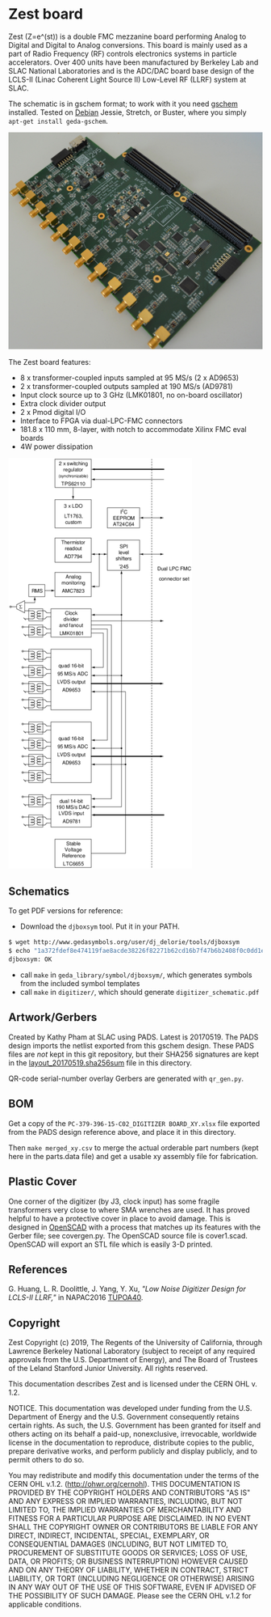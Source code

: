 # Zest board

Zest (Z=e^(st)) is a double FMC mezzanine board performing Analog to Digital and Digital to Analog conversions.
This board is mainly used as a part of Radio Frequency (RF) controls electronics systems in particle accelerators.
Over 400 units have been manufactured by Berkeley Lab and SLAC National Laboratories and is the ADC/DAC board base design of the
LCLS-II (Linac Coherent Light Source II) Low-Level RF (LLRF) system at SLAC.

The schematic is in gschem format; to work with it you
need [gschem](http://wiki.geda-project.org/geda:gaf) installed.
Tested on [Debian](https://www.debian.org) Jessie, Stretch, or Buster, where
you simply `apt-get install geda-gschem`.

![Image of completed board](doc/digitizer_top_x.jpg) 

The Zest board features:

* 8 x transformer-coupled inputs sampled at 95 MS/s (2 x AD9653)
* 2 x transformer-coupled outputs sampled at 190 MS/s (AD9781)
* Input clock source up to 3 GHz (LMK01801, no on-board oscillator)
* Extra clock divider output
* 2 x Pmod digital I/O
* Interface to FPGA via dual-LPC-FMC connectors
* 181.8 x 110 mm, 8-layer, with notch to accommodate Xilinx FMC eval boards
* 4W power dissipation

![block_diagram](doc/digitizer_block.png)

## Schematics

To get PDF versions for reference:

  * Download the `djboxsym` tool. Put it in your PATH.

```bash
$ wget http://www.gedasymbols.org/user/dj_delorie/tools/djboxsym
$ echo "1a372fdef8e474119fae8acde38226f82271b62cd16b7f47b6b2408f0c0dd1ea  djboxsym" | sha256sum -c
djboxsym: OK
```

  * call `make` in `geda_library/symbol/djboxsym/`, which generates symbols from the included symbol templates
  * call `make` in `digitizer/`, which should generate `digitizer_schematic.pdf`

## Artwork/Gerbers

Created by Kathy Pham at SLAC using PADS.  Latest is 20170519.
The PADS design imports the netlist exported from this gschem design.
These PADS files are _not_ kept in this git repository, but
their SHA256 signatures are kept in the
[layout_20170519.sha256sum](layout_20170519.sha256sum) file in this directory.

QR-code serial-number overlay Gerbers are generated with `qr_gen.py`.

## BOM

Get a copy of the `PC-379-396-15-C02_DIGITIZER BOARD_XY.xlsx` file exported from
the PADS design reference above, and place it in this directory.

Then `make merged_xy.csv` to merge the actual orderable part numbers (kept here
in the parts.data file) and get a usable xy assembly file for fabrication.

## Plastic Cover

One corner of the digitizer (by J3, clock input) has some fragile transformers
very close to where SMA wrenches are used.
It has proved helpful to have a protective cover in place to avoid damage.
This is designed in [OpenSCAD](http://www.openscad.org/) with a process that
matches up its features with the Gerber file; see covergen.py.
The OpenSCAD source file is cover1.scad.
OpenSCAD will export an STL file which is easily 3-D printed.

## References

 G. Huang, L. R. Doolittle, J. Yang, Y. Xu,
*"Low Noise Digitizer Design for LCLS-II LLRF,"* in NAPAC2016
[TUPOA40](http://accelconf.web.cern.ch/AccelConf/napac2016/papers/tupoa40.pdf).


## Copyright

Zest Copyright (c) 2019, The Regents of the University of California, through Lawrence Berkeley National Laboratory (subject to receipt of any required approvals from the U.S. Department of Energy), and The Board of Trustees of the Leland Stanford Junior University. All rights reserved.

This documentation describes Zest and is licensed under the CERN OHL v. 1.2.

NOTICE. This documentation was developed under funding from the U.S. Department of Energy and the U.S. Government consequently retains certain rights. As such, the U.S. Government has been granted for itself and others acting on its behalf a paid-up, nonexclusive, irrevocable, worldwide license in the documentation to reproduce, distribute copies to the public, prepare derivative works, and perform publicly and display publicly, and to permit others to do so.

You may redistribute and modify this documentation under the terms of the CERN OHL v.1.2. (http://ohwr.org/cernohl). THIS DOCUMENTATION IS PROVIDED BY THE COPYRIGHT HOLDERS AND CONTRIBUTORS "AS IS" AND ANY EXPRESS OR IMPLIED WARRANTIES, INCLUDING, BUT NOT LIMITED TO, THE IMPLIED WARRANTIES OF MERCHANTABILITY AND FITNESS FOR A PARTICULAR PURPOSE ARE DISCLAIMED. IN NO EVENT SHALL THE COPYRIGHT OWNER OR CONTRIBUTORS BE LIABLE FOR ANY DIRECT, INDIRECT, INCIDENTAL, SPECIAL, EXEMPLARY, OR CONSEQUENTIAL DAMAGES (INCLUDING, BUT NOT LIMITED TO, PROCUREMENT OF SUBSTITUTE GOODS OR SERVICES; LOSS OF USE, DATA, OR PROFITS; OR BUSINESS INTERRUPTION) HOWEVER CAUSED AND ON ANY THEORY OF LIABILITY, WHETHER IN CONTRACT, STRICT LIABILITY, OR TORT (INCLUDING NEGLIGENCE OR OTHERWISE) ARISING IN ANY WAY OUT OF THE USE OF THIS SOFTWARE, EVEN IF ADVISED OF THE POSSIBILITY OF SUCH DAMAGE. Please see the CERN OHL v.1.2 for applicable conditions.
